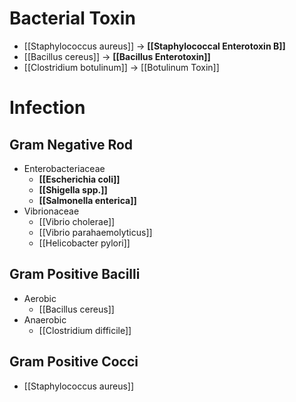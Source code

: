 # Bacterial Toxin
- [[Staphylococcus aureus]] -> **[[Staphylococcal Enterotoxin B]]**
- [[Bacillus cereus]] -> **[[Bacillus Enterotoxin]]**
- [[Clostridium botulinum]] -> [[Botulinum Toxin]]

# Infection
## Gram Negative Rod
- Enterobacteriaceae
	- **[[Escherichia coli]]**
	- **[[Shigella spp.]]**
	- **[[Salmonella enterica]]**
- Vibrionaceae
	- [[Vibrio cholerae]]
	- [[Vibrio parahaemolyticus]]
	- [[Helicobacter pylori]]

## Gram Positive Bacilli
- Aerobic
	- [[Bacillus cereus]]
- Anaerobic
	- [[Clostridium difficile]]

## Gram Positive Cocci
- [[Staphylococcus aureus]]